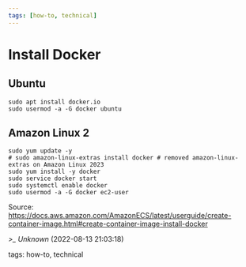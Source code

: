 ```yaml
---
tags: [how-to, technical]
---
```


# Install Docker

## Ubuntu

```shell  
sudo apt install docker.io  
sudo usermod -a -G docker ubuntu  
```

## Amazon Linux 2

```shell  
sudo yum update -y
# sudo amazon-linux-extras install docker # removed amazon-linux-extras on Amazon Linux 2023  
sudo yum install -y docker  
sudo service docker start  
sudo systemctl enable docker  
sudo usermod -a -G docker ec2-user  
```

Source: https://docs.aws.amazon.com/AmazonECS/latest/userguide/create-container-image.html#create-container-image-install-docker

*>_ Unknown* (2022-08-13 21:03:18)

tags: how-to, technical

